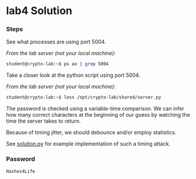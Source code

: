 # lab4 Solution

### Steps

See what processes are using port 5004.

*From the lab server (not your local machine):*
```bash
student@crypto-lab:~$ ps ax | grep 5004
```

Take a closer look at the python script using port 5004.

*From the lab server (not your local machine):*
```bash
student@crypto-lab:~$ less /opt/crypto-lab/shared/server.py
```

The password is checked using a variable-time comparison.  We can infer how many correct characters at the beginning of our guess by watching the time the server takes to return.

Because of timing jitter, we should debounce and/or employ statistics.

See [solution.py](solution.py) for example implementation of such a timing attack.


### Password

```
Hashes4Life
```
